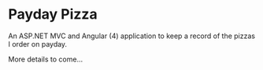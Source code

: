 # Payday Pizza

An ASP.NET MVC and Angular (4) application to keep a record of the pizzas I order on payday.

More details to come...
